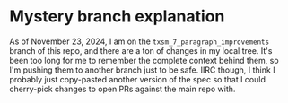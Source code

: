 # Mystery branch explanation
As of November 23, 2024, I am on the `txsm_7_paragraph_improvements` branch of this repo, and there are a ton of changes in my local tree. It's been too long for me to remember the complete context behind them, so I'm pushing them to another branch just to be safe. IIRC though, I think I probably just copy-pasted another version of the spec so that I could cherry-pick changes to open PRs against the main repo with.
